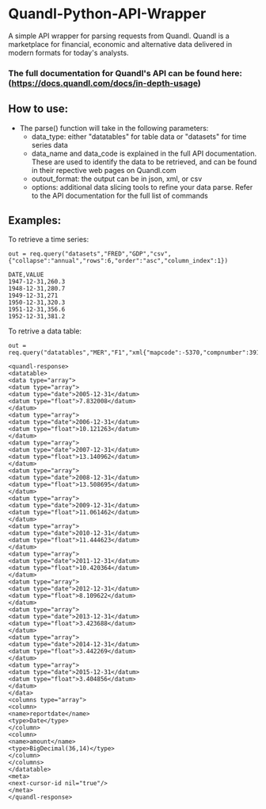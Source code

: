# Quandl-Python-API-Wrapper
A simple API wrapper for parsing requests from Quandl. 
Quandl is a marketplace for financial, economic and alternative data delivered in modern formats for today's analysts.

### The full documentation for Quandl's API can be found here: (https://docs.quandl.com/docs/in-depth-usage)

## How to use:
- The parse() function will take in the following parameters:
  - data_type: either "datatables" for table data or "datasets" for time series data
  - data_name and data_code is explained in the full API documentation. These are used to identify the data to be retrieved, and can be found in their repective web pages on Quandl.com
  - outout_format: the output can be in json, xml, or csv
  - options: additional data slicing tools to refine your data parse. Refer to the API documentation for the full list of commands
  
## Examples:
To retrieve a time series:
```
out = req.query("datasets","FRED","GDP","csv",{"collapse":"annual","rows":6,"order":"asc","column_index":1}) 
```
```
DATE,VALUE
1947-12-31,260.3
1948-12-31,280.7
1949-12-31,271
1950-12-31,320.3
1951-12-31,356.6
1952-12-31,381.2
```

To retrive a data table:
```
out = req.query("datatables","MER","F1","xml{"mapcode":-5370,"compnumber":39102,"reporttype":"A","qopts.columns":"reportdate,amount"}) 
```
```
<quandl-response>
<datatable>
<data type="array">
<datum type="array">
<datum type="date">2005-12-31</datum>
<datum type="float">7.832008</datum>
</datum>
<datum type="array">
<datum type="date">2006-12-31</datum>
<datum type="float">10.121263</datum>
</datum>
<datum type="array">
<datum type="date">2007-12-31</datum>
<datum type="float">13.140962</datum>
</datum>
<datum type="array">
<datum type="date">2008-12-31</datum>
<datum type="float">13.508695</datum>
</datum>
<datum type="array">
<datum type="date">2009-12-31</datum>
<datum type="float">11.061462</datum>
</datum>
<datum type="array">
<datum type="date">2010-12-31</datum>
<datum type="float">11.444623</datum>
</datum>
<datum type="array">
<datum type="date">2011-12-31</datum>
<datum type="float">10.420364</datum>
</datum>
<datum type="array">
<datum type="date">2012-12-31</datum>
<datum type="float">8.109622</datum>
</datum>
<datum type="array">
<datum type="date">2013-12-31</datum>
<datum type="float">3.423688</datum>
</datum>
<datum type="array">
<datum type="date">2014-12-31</datum>
<datum type="float">3.442269</datum>
</datum>
<datum type="array">
<datum type="date">2015-12-31</datum>
<datum type="float">3.404856</datum>
</datum>
</data>
<columns type="array">
<column>
<name>reportdate</name>
<type>Date</type>
</column>
<column>
<name>amount</name>
<type>BigDecimal(36,14)</type>
</column>
</columns>
</datatable>
<meta>
<next-cursor-id nil="true"/>
</meta>
</quandl-response>
```




